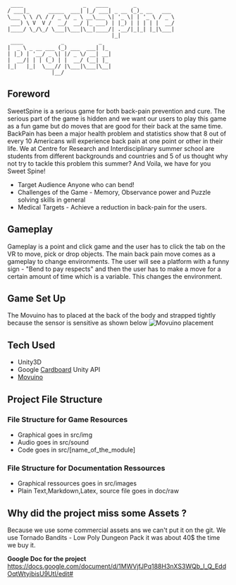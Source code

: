 	
	 ____                   _   ____        _            
	/ ___|_      _____  ___| |_/ ___| _ __ (_)_ __   ___ 
	\___ \ \ /\ / / _ \/ _ \ __\___ \| '_ \| | '_ \ / _ \
	 ___) \ V  V /  __/  __/ |_ ___) | |_) | | | | |  __/
	|____/ \_/\_/ \___|\___|\__|____/| .__/|_|_| |_|\___|
	                                 |_|                 
	 ____            _           _   
	|  _ \ _ __ ___ (_) ___  ___| |_ 
	| |_) | '__/ _ \| |/ _ \/ __| __|
	|  __/| | | (_) | |  __/ (__| |_ 
	|_|   |_|  \___// |\___|\___|\__|
	              |__/    
 

## Foreword

SweetSpine is a serious game for both back-pain prevention and cure. The serious part of the game is hidden and we want our users to play this game as a fun game but do moves that are good for their back at the same time.
BackPain has been a major health problem and statistics show that 8 out of every 10 Americans will experience back pain at one point or other in their life. We at Centre for Research and Interdisciplinary summer school are students from different backgrounds and countries and 5 of us thought why not try to tackle this problem this summer? And Voila, we have for you
Sweet Spine!

* Target Audience Anyone who can bend!
* Challenges of the Game -  Memory, Observance power and Puzzle solving skills in general
* Medical Targets - Achieve a reduction in back-pain for the users.

## Gameplay

Gameplay is a point and click game and the user has to click the tab on the VR to move, pick or drop objects. The main back pain move comes as a gameplay to change environments. The user will see a platform with a funny sign - "Bend to pay respects" and then the user has to make a move for a certain amount of time which is a variable. This changes the environment.


## Game Set Up

The Movuino has to placed at the back of the body and strapped tightly because the sensor is sensitive as shown below
![Movuino placement](path/to/Movuino_placement.jpg)

## Tech Used 

* Unity3D
* Google [Cardboard](https://vr.google.com/cardboard/) Unity API
* [Movuino](https://hackaday.io/project/12591-movuino)
 
## Project File Structure

### File Structure for Game Resources

 * Graphical goes in src/img
 * Audio goes in src/sound
 * Code goes in src/[name_of_the_module] 

### File Structure for Documentation Ressources

 * Graphical ressources goes in src/images
 * Plain Text,Markdown,Latex, source file goes in doc/raw

## Why did the project miss some Assets ?

Because we use some commercial assets ans we can't put it on the git.
We use Tornado Bandits - Low Poly Dungeon Pack it was about 40$ the time we buy it.

 
**Google Doc for the project**
https://docs.google.com/document/d/1MWVjfJPq188H3nXS3WQb_I_Q_EddOqtWtyibisU9UtI/edit#










